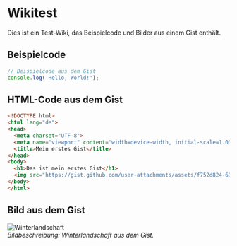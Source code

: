 # Wikitest

Dies ist ein Test-Wiki, das Beispielcode und Bilder aus einem Gist enthält.

## Beispielcode

```javascript
// Beispielcode aus dem Gist
console.log('Hello, World!');
```

## HTML-Code aus dem Gist

```html
<!DOCTYPE html>
<html lang="de">
<head>
  <meta charset="UTF-8">
  <meta name="viewport" content="width=device-width, initial-scale=1.0">
  <title>Mein erstes Gist</title>
</head>
<body>
  <h1>Das ist mein erstes Gist</h1>
  <img src="https://gist.github.com/user-attachments/assets/f752d824-6938-4707-888f-ffa1c3493289" alt="Winter">
</body>
</html>
```

## Bild aus dem Gist

![Winterlandschaft](https://gist.github.com/user-attachments/assets/f752d824-6938-4707-888f-ffa1c3493289)  
*Bildbeschreibung: Winterlandschaft aus dem Gist.*

